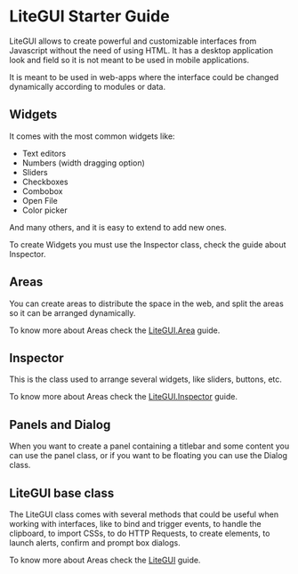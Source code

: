 # LiteGUI Starter Guide #

LiteGUI allows to create powerful and customizable interfaces from Javascript without the need of using HTML.
It has a desktop application look and field so it is not meant to be used in mobile applications.

It is meant to be used in web-apps where the interface could be changed dynamically according to modules or data.

## Widgets ##

It comes with the most common widgets like:
- Text editors
- Numbers (width dragging option)
- Sliders
- Checkboxes
- Combobox
- Open File
- Color picker

And many others, and it is easy to extend to add new ones.

To create Widgets you must use the Inspector class, check the guide about Inspector.

## Areas ##

You can create areas to distribute the space in the web, and split the areas so it can be arranged dynamically.

To know more about Areas check the [LiteGUI.Area](area.md) guide.

## Inspector ##

This is the class used to arrange several widgets, like sliders, buttons, etc.

To know more about Areas check the [LiteGUI.Inspector](inspector.md) guide.

## Panels and Dialog ##

When you want to create a panel containing a titlebar and some content you can use the panel class, or if you want to be floating you can use the Dialog class.

## LiteGUI base class ##

The LiteGUI class comes with several methods that could be useful when working with interfaces, like to bind and trigger events, to handle the clipboard, to import CSSs, to do HTTP Requests, to create elements, to launch alerts, confirm and prompt box dialogs.

To know more about Areas check the [LiteGUI](litegui.md) guide.

